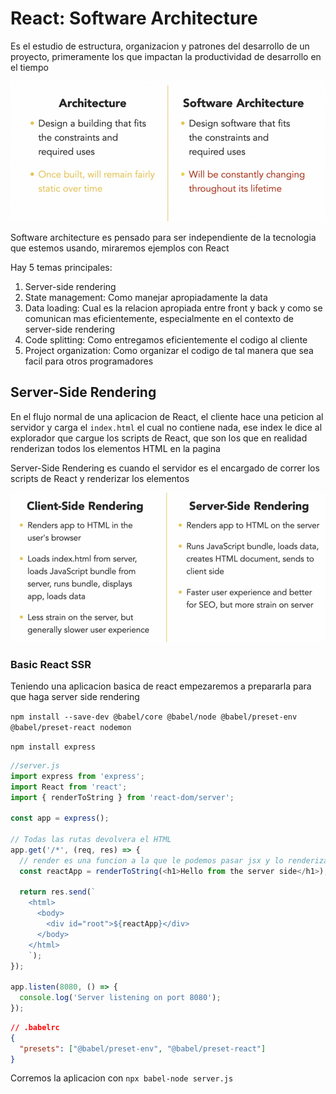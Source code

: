 # React: Software Architecture

Es el estudio de estructura, organizacion y patrones del desarrollo de un proyecto, primeramente los que impactan la productividad de desarrollo en el tiempo

![1](images/11_1.png)

Software architecture es pensado para ser independiente de la tecnologia que estemos usando, miraremos ejemplos con React

Hay 5 temas principales:

1. Server-side rendering
2. State management: Como manejar apropiadamente la data
3. Data loading: Cual es la relacion apropiada entre front y back y como se comunican mas eficientemente, especialmente en el contexto de server-side rendering
4. Code splitting: Como entregamos eficientemente el codigo al cliente
5. Project organization: Como organizar el codigo de tal manera que sea facil para otros programadores

## Server-Side Rendering

En el flujo normal de una aplicacion de React, el cliente hace una peticion al servidor y carga el `index.html` el cual no contiene nada, ese index le dice al explorador que cargue los scripts de React, que son los que en realidad renderizan todos los elementos HTML en la pagina

Server-Side Rendering es cuando el servidor es el encargado de correr los scripts de React y renderizar los elementos

![2](images/11_2.png)

### Basic React SSR

Teniendo una aplicacion basica de react empezaremos a prepararla para que haga server side rendering

`npm install --save-dev @babel/core @babel/node @babel/preset-env @babel/preset-react nodemon`

`npm install express`

```js
//server.js
import express from 'express';
import React from 'react';
import { renderToString } from 'react-dom/server';

const app = express();

// Todas las rutas devolvera el HTML
app.get('/*', (req, res) => {
  // render es una funcion a la que le podemos pasar jsx y lo renderizara como html
  const reactApp = renderToString(<h1>Hello from the server side</h1>);

  return res.send(`
    <html>
      <body>
        <div id="root">${reactApp}</div>
      </body>
    </html>
    `);
});

app.listen(8080, () => {
  console.log('Server listening on port 8080');
});
```

```json
// .babelrc
{
  "presets": ["@babel/preset-env", "@babel/preset-react"]
}
```

Corremos la aplicacion con `npx babel-node server.js`
